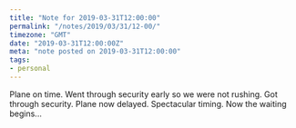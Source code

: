 ```yaml
---
title: "Note for 2019-03-31T12:00:00"
permalink: "/notes/2019/03/31/12-00/"
timezone: "GMT"
date: "2019-03-31T12:00:00Z"
meta: "note posted on 2019-03-31T12:00:00"
tags:
- personal
---
```

Plane on time. Went through security early so we were not rushing. Got through security. Plane now delayed. Spectacular timing. Now the waiting begins...
